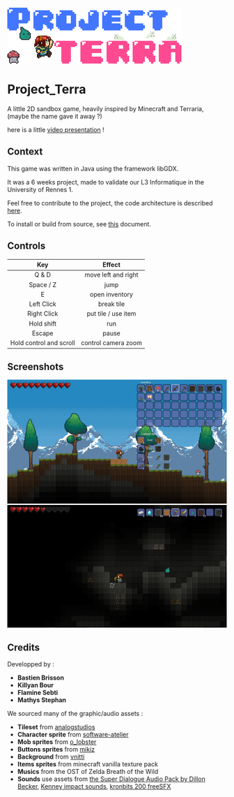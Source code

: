 ![Game logo](/TERRARIA/core/assets/logo_big.png)

# Project_Terra
A little 2D sandbox game, heavily inspired by Minecraft and Terraria, (maybe the name gave it away ?)

here is a little [video presentation](https://www.youtube.com/watch?v=YT99sOy5-_U) !

## Context
This game was written in Java using the framework libGDX.

It was a 6 weeks project, made to validate our L3 Informatique in the University of Rennes 1.

Feel free to contribute to the project, the code architecture is described [here](DESIGN.md).

To install or build from source, see [this](INSTALL.md) document.

## Controls
| Key | Effect | 
| :-: |:------:| 
| Q & D  | move left and right |  
| Space / Z | jump |   
| E      | open inventory |    
| Left Click | break tile |
| Right Click | put tile / use item |
| Hold shift | run |
| Escape | pause |
| Hold control and scroll| control camera zoom |

## Screenshots
![Game logo](/TERRARIA/core/assets/screenshots/screenshot1.png)
![Game logo](/TERRARIA/core/assets/screenshots/screenshot2.png)

## Credits
Developped by :
* **Bastien Brisson**
* **Killyan Bour**
* **Flamine Sebti**
* **Mathys Stephan**

We sourced many of the graphic/audio assets :
- **Tileset** from [analogstudios](https://analogstudios.itch.io/)
- **Character sprite** from [software-atelier](https://shop.software-atelier.ch/)
- **Mob sprites** from [o_lobster](https://o-lobster.itch.io/)
- **Buttons sprites** from [mikiz](https://mikiz.itch.io/)
- **Background** from [vnitti](https://vnitti.itch.io/)
- **Items sprites** from minecraft vanilla texture pack
- **Musics** from the OST of Zelda Breath of the Wild
- **Sounds** use assets from [the Super Dialogue Audio Pack by Dillon Becker](https://dillonbecker.itch.io/sdap), [Kenney impact sounds](https://www.kenney.nl/assets?q=audio), [kronbits 200 freeSFX](https://kronbits.itch.io/freesfx)
